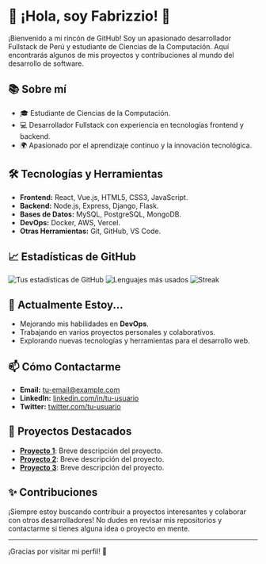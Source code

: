 # 🌟 ¡Hola, soy Fabrizzio! 🌟

¡Bienvenido a mi rincón de GitHub! Soy un apasionado desarrollador Fullstack de Perú y estudiante de Ciencias de la Computación. Aquí encontrarás algunos de mis proyectos y contribuciones al mundo del desarrollo de software.

## 📚 Sobre mí

- 🎓 Estudiante de Ciencias de la Computación.
- 💻 Desarrollador Fullstack con experiencia en tecnologías frontend y backend.
- 🌍 Apasionado por el aprendizaje continuo y la innovación tecnológica.

## 🛠️ Tecnologías y Herramientas

- **Frontend:** React, Vue.js, HTML5, CSS3, JavaScript.
- **Backend:** Node.js, Express, Django, Flask.
- **Bases de Datos:** MySQL, PostgreSQL, MongoDB.
- **DevOps:** Docker, AWS, Vercel.
- **Otras Herramientas:** Git, GitHub, VS Code.

## 📈 Estadísticas de GitHub

![Tus estadísticas de GitHub](https://github-readme-stats.vercel.app/api?username=Fabrizzio20k&theme=tokyonight&show_icons=true&hide_border=true&count_private=true)
![Lenguajes más usados](https://github-readme-stats.vercel.app/api/top-langs/?username=Fabrizzio20k&theme=tokyonight&show_icons=true&hide_border=true&layout=compact)
![Streak](https://github-readme-streak-stats.herokuapp.com/?user=Fabrizzio20k&theme=tokyonight&hide_border=true)

## 🌱 Actualmente Estoy...

- Mejorando mis habilidades en **DevOps**.
- Trabajando en varios proyectos personales y colaborativos.
- Explorando nuevas tecnologías y herramientas para el desarrollo web.

## 📫 Cómo Contactarme

- **Email:** [tu-email@example.com](mailto:tu-email@example.com)
- **LinkedIn:** [linkedin.com/in/tu-usuario](https://www.linkedin.com/in/tu-usuario)
- **Twitter:** [twitter.com/tu-usuario](https://twitter.com/tu-usuario)

## 🚀 Proyectos Destacados

- [**Proyecto 1**](https://github.com/tu-usuario/proyecto-1): Breve descripción del proyecto.
- [**Proyecto 2**](https://github.com/tu-usuario/proyecto-2): Breve descripción del proyecto.
- [**Proyecto 3**](https://github.com/tu-usuario/proyecto-3): Breve descripción del proyecto.

## ✨ Contribuciones

¡Siempre estoy buscando contribuir a proyectos interesantes y colaborar con otros desarrolladores! No dudes en revisar mis repositorios y contactarme si tienes alguna idea o proyecto en mente.

---

¡Gracias por visitar mi perfil! 🚀
